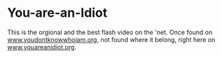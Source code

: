 # You-are-an-Idiot
This is the orgional and the best flash video on the 'net.  Once found on www.youdontknowwhoiam.org, not found where it belong, right here on www.youareanidiot.org.
